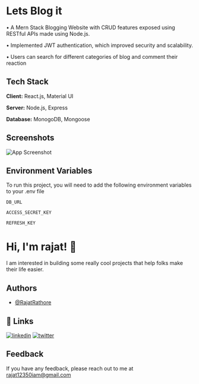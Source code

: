 
# Lets Blog it

• A Mern Stack Blogging Website with CRUD features exposed using RESTful APIs made using Node.js.

• Implemented JWT authentication, which improved security and scalability.

• Users can search for different categories of blog and comment their reaction




## Tech Stack

**Client:** React.js, Material UI

**Server:** Node.js, Express

**Database:** MonogoDB, Mongoose


## Screenshots

![App Screenshot](https://via.placeholder.com/468x300?text=App+Screenshot+Here)


## Environment Variables

To run this project, you will need to add the following environment variables to your .env file

`DB_URL`

`ACCESS_SECRET_KEY` 

`REFRESH_KEY`


# Hi, I'm rajat! 👋

I am interested in building some really cool projects that help folks make their life easier. 


## Authors

- [@RajatRathore](https://github.com/RajatRathore123-github)


## 🔗 Links

[![linkedin](https://img.shields.io/badge/linkedin-0A66C2?style=for-the-badge&logo=linkedin&logoColor=white)](https://www.linkedin.com/in/rajat-rathore-b66040229/)
[![twitter](https://img.shields.io/badge/twitter-1DA1F2?style=for-the-badge&logo=twitter&logoColor=white)](https://twitter.com/rajat12350iam)


## Feedback

If you have any feedback, please reach out to me at rajat12350iam@gmail.com


